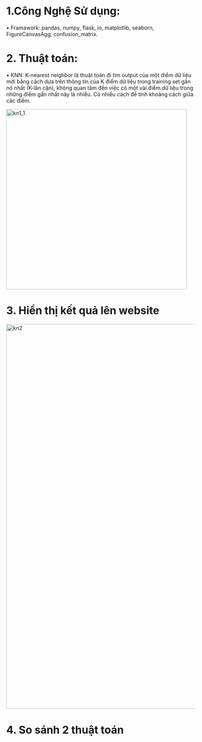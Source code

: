 # 1.Công Nghệ Sử dụng:

• Framawork: pandas, numpy, flask, io, matplotlib, seaborn, FigureCanvasAgg, confusion_matrix.

# 2. Thuật toán:

• KNN: K-nearest neighbor là thuật toán đi tìm output của một điểm dữ liệu mới bằng cách  dựa trên thông tin của K điểm dữ liệu trong training set gần nó nhất (K-lân cận), không quan tâm đến việc có một vài điểm dữ liệu trong những điểm gần nhất này là nhiễu.
Có nhiều cách để tính khoảng cách giữa các điểm.

<img width="480" alt="kn1_1" src="https://github.com/user-attachments/assets/db400aaa-0a35-4305-9021-f612df32188d">

# 3. Hiển thị kết quả lên website

<img width="1024" alt="kn2" src="https://github.com/user-attachments/assets/138c97ba-2bb3-4e19-8d32-c3ebf0ee0f66">

# 4. So sánh 2 thuật toán 
  
